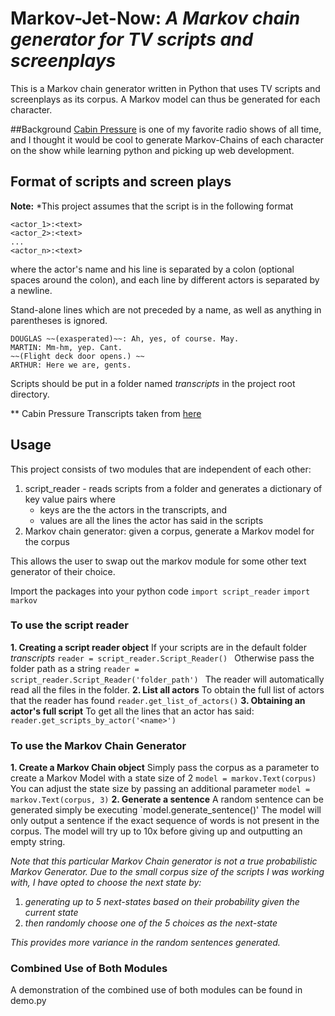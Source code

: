 # Markov-Jet-Now: *A Markov chain generator for TV scripts and screenplays*
This is a Markov chain generator written in Python that uses TV scripts and screenplays as its corpus. A Markov model can thus be generated for each character.

##Background
[Cabin Pressure](http://www.bbc.co.uk/programmes/b00lmcxj) is one of my favorite radio shows of all time, and I thought it would be cool to generate Markov-Chains of each character on the show while learning python and picking up web development.

## Format of scripts and screen plays
**Note:** 
*This project assumes that the script is in the following format
```
<actor_1>:<text>
<actor_2>:<text>
...
<actor_n>:<text>
```
where the actor's name and his line is separated by a colon (optional spaces around the colon), and each line by different actors is separated by a newline.

Stand-alone lines which are not preceded by a name, as well as anything in parentheses is ignored.
```
DOUGLAS ~~(exasperated)~~: Ah, yes, of course. May. 
MARTIN: Mm-hm, yep. Cant.
~~(Flight deck door opens.) ~~
ARTHUR: Here we are, gents.
```
Scripts should be put in a folder named *transcripts* in the project root directory.

** Cabin Pressure Transcripts taken from [here](http://www.cabinpressurefans.co.uk/cabin-pressure-episode-transcripts/)

## Usage
This project consists of two modules that are independent of each other:
1. script_reader - reads scripts from a folder and generates a dictionary of key value pairs where
    - keys are the the actors in the transcripts, and
    - values are all the lines the actor has said in the scripts
2. Markov chain generator: given a corpus, generate a Markov model for the corpus

This allows the user to swap out the markov module for some other text generator of their choice.

Import the packages into your python code
`import script_reader`
`import markov`

### To use the script reader
**1. Creating a script reader object**
    If your scripts are in the default folder *transcripts*
        `reader = script_reader.Script_Reader() `
    Otherwise pass the folder path as a string 
        `reader = script_reader.Script_Reader('folder_path') `
    The reader will automatically read all the files in the folder.
**2. List all actors**
    To obtain the full list of actors that the reader has found
    `reader.get_list_of_actors()`
**3. Obtaining an actor's full script**
    To get all the lines that an actor has said:
    `reader.get_scripts_by_actor('<name>')`

### To use the Markov Chain Generator
**1. Create a Markov Chain object**
    Simply pass the corpus as a parameter to create a Markov Model with a state size of 2
    `model = markov.Text(corpus)`
    You can adjust the state size by passing an additional parameter
    `model = markov.Text(corpus, 3)`
**2. Generate a sentence**
    A random sentence can be generated simply be executing
    `model.generate_sentence()'
    The model will only output a sentence if the exact sequence of words is not present in the corpus. The model will try up to 10x before giving up and outputting an empty string.

*Note that this particular Markov Chain generator is not a true probabilistic Markov Generator. Due to the small corpus size of the scripts I was working with, I have opted to choose the next state by:*
1. *generating up to 5 next-states based on their probability given the current state*
2. *then randomly choose one of the 5 choices as the next-state*

*This provides more variance in the random sentences generated.*

### Combined Use of Both Modules
A demonstration of the combined use of both modules can be found in demo.py

